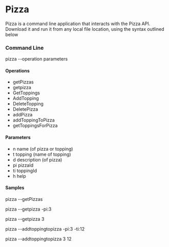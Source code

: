 ﻿# Pizza

Pizza is a command line application that interacts with the Pizza API. Download it and run it from any local file location, using the syntax outlined below

### Command Line
pizza --operation parameters

#### Operations
* getPizzas
* getpizza
* GetToppings
* AddTopping
* DeleteTopping
* DeletePizza
* addPizza
* addToppingToPizza
* getToppingsForPizza


#### Parameters
* n  name (of pizza or topping)
* t  topping (name of topping)
* d  description (of pizza)
* pi pizzaId
* ti toppingId
* h  help

#### Samples
pizza --getPizzas

pizza --getpizza -pi:3

pizza --getpizza 3

pizza --addtoppingtopizza -pi:3 -ti:12

pizza --addtoppingtopizza 3 12

